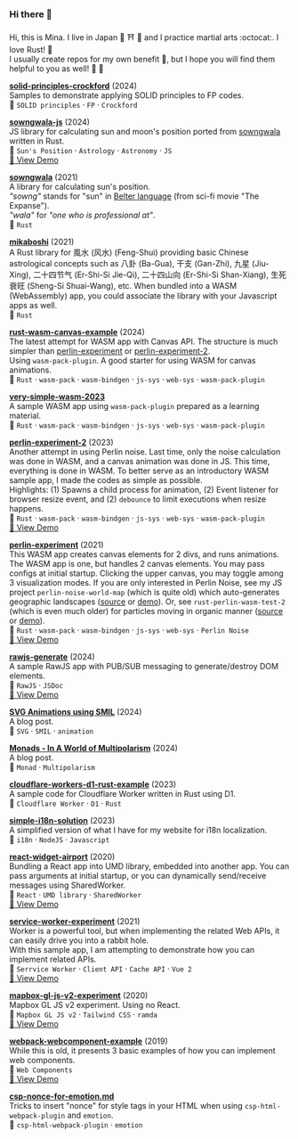 ### Hi there 👋

Hi, this is Mina. I live in Japan :japan: :shinto_shrine: :sushi: and I practice martial arts :octocat:. I love Rust! :crab:  
I usually create repos for my own benefit :avocado:, but I hope you will find them helpful to you as well! :seedling: :flamingo:

**[solid-principles-crockford](https://github.com/minagawah/solid-principles-crockford)** (2024)  
Samples to demonstrate applying SOLID principles to FP codes.  
:pushpin: `SOLID principles` &middot; `FP` &middot; `Crockford`  

**[sowngwala-js](https://github.com/minagawah/sowngwala-js)** (2024)  
JS library for calculating sun and moon's position ported from [sowngwala](https://github.com/minagawah/sowngwala/) written in Rust.  
:pushpin: `Sun's Position` &middot; `Astrology` &middot; `Astronomy` &middot; `JS`  
[:eyes: View Demo](https://tokyo800.jp/mina/sowngwala/)  

**[sowngwala](https://github.com/minagawah/sowngwala)** (2021)  
A library for calculating sun's position.  
_"sowng"_ stands for "sun" in
[Belter language](https://expanse.fandom.com/wiki/Belter_Creole) (from sci-fi movie "The Expanse").  
_"wala"_ for _"one who is professional at"_.  
:pushpin: `Rust`

**[mikaboshi](https://github.com/minagawah/mikaboshi)** (2021)  
A Rust library for 風水 (风水) (Feng-Shui) providing basic Chinese astrological concepts such as 八卦 (Ba-Gua), 干支 (Gan-Zhi), 九星 (Jiu-Xing), 二十四节气 (Er-Shi-Si Jie-Qi), 二十四山向 (Er-Shi-Si Shan-Xiang), 生死衰旺 (Sheng-Si Shuai-Wang), etc. When bundled into a WASM (WebAssembly) app, you could associate the library with your Javascript apps as well.    
:pushpin: `Rust`

**[rust-wasm-canvas-example](https://github.com/minagawah/rust-wasm-canvas-example)** (2024)  
The latest attempt for WASM app with Canvas API. The structure is much simpler than [perlin-experiment](https://github.com/minagawah/perlin-experiment) or [perlin-experiment-2](https://github.com/minagawah/perlin-experiment-2).  
Using `wasm-pack-plugin`. A good starter for using WASM for canvas animations.  
:pushpin: `Rust` &middot; `wasm-pack` &middot; `wasm-bindgen` &middot; `js-sys` &middot; `web-sys` &middot; `wasm-pack-plugin`  

**[very-simple-wasm-2023](https://github.com/minagawah/very-simple-wasm-2023)**  
A sample WASM app using `wasm-pack-plugin` prepared as a learning material.  
:pushpin: `Rust` &middot; `wasm-pack` &middot; `wasm-bindgen` &middot; `js-sys` &middot; `web-sys` &middot; `wasm-pack-plugin`

**[perlin-experiment-2](https://github.com/minagawah/perlin-experiment-2)** (2023)  
Another attempt in using Perlin noise. Last time, only the noise calculation was done in WASM, and a canvas animation was done in JS. This time, everything is done in WASM. To better serve as an introductory WASM sample app, I made the codes as simple as possible.  
Highlights: (1) Spawns a child process for animation, (2) Event listener for browser resize event, and (2) `debounce` to limit executions when resize happens.  
:pushpin: `Rust` &middot; `wasm-pack` &middot; `wasm-bindgen` &middot; `js-sys` &middot; `web-sys` &middot; `wasm-pack-plugin`  
[:eyes: View Demo](https://tokyo800.jp/mina/perlin-experiment-2/)  

**[perlin-experiment](https://github.com/minagawah/perlin-experiment)** (2021)  
This WASM app creates canvas elements for 2 divs, and runs animations.
The WASM app is one, but handles 2 canvas elements.
You may pass configs at initial startup.
Clicking the upper canvas, you may toggle among 3 visualization modes.
If you are only interested in Perlin Noise,
see my JS project `perlin-noise-world-map` (which is quite old) which auto-generates geographic landscapes
([source](https://github.com/minagawah/perlin-noise-worldmap)
or [demo](http://tokyo800.jp/minagawah/perlin-noise-worldmap/)).
Or, see `rust-perlin-wasm-test-2` (which is even much older) for particles moving in organic manner
([source](https://github.com/minagawah/rust-perlin-wasm-test-2)
or [demo](http://tokyo800.jp/minagawah/rust-perlin-wasm-test-2/)).  
:pushpin: `Rust` &middot; `wasm-pack` &middot; `wasm-bindgen` &middot; `js-sys` &middot; `web-sys` &middot; `Perlin Noise`  
[:eyes: View Demo](http://tokyo800.jp/mina/perlin-experiment/)  

**[rawjs-generate](https://github.com/minagawah/rawjs-generate)** (2024)  
A sample RawJS app with PUB/SUB messaging to generate/destroy DOM elements.  
:pushpin: `RawJS` &middot; `JSDoc`  
[:eyes: View Demo](https://tokyo800.jp/mina/rawjs/)  

**[SVG Animations using SMIL](https://astralscience.com/tech/svganim)** (2024)  
A blog post.  
:pushpin: `SVG` &middot; `SMIL` &middot; `animation`  

**[Monads - In A World of Multipolarism](https://astralscience.com/tech/monads)** (2024)  
A blog post.  
:pushpin: `Monad` &middot; `Multipolarism`

**[cloudflare-workers-d1-rust-example](https://github.com/minagawah/cloudflare-workers-d1-rust-example)** (2023)  
A sample code for Cloudflare Worker written in Rust using D1.  
:pushpin: `Cloudflare Worker` &middot; `D1` &middot; `Rust`

**[simple-i18n-solution](https://github.com/minagawah/simple-i18n-solution)** (2023)  
A simplified version of what I have for my website for i18n localization.  
:pushpin: `i18n` &middot; `NodeJS` &middot; `Javascript`

**[react-widget-airport](https://github.com/minagawah/react-widget-airport)** (2020)  
Bundling a React app into UMD library, embedded into another app.
You can pass arguments at initial startup,
or you can dynamically send/receive messages using SharedWorker.  
:pushpin: `React` &middot; `UMD library` &middot; `SharedWorker`  
[:eyes: View Demo](http://tokyo800.jp/mina/react-widget-airport/)  

**[service-worker-experiment](https://github.com/minagawah/service-worker-experiment)** (2021)  
Worker is a powerful tool, but when implementing the related Web APIs, it can easily drive you into a rabbit hole.  
With this sample app, I am attempting to demonstrate how you can implement related APIs.  
:pushpin: `Serrvice Worker` &middot; `Client API` &middot; `Cache API` &middot; `Vue 2`  
[:eyes: View Demo](https://tokyo800.sakura.ne.jp/mina/sw/)  

**[mapbox-gl-js-v2-experiment](https://github.com/minagawah/mapbox-gl-js-v2-experiment)** (2020)  
Mapbox GL JS v2 experiment. Using no React.  
:pushpin: `Mapbox GL JS v2` &middot; `Tailwind CSS` &middot; `ramda`  
[:eyes: View Demo](http://tokyo800.jp/mina/mapbox-gl-js-v2-experiment/)  

**[webpack-webcomponent-example](https://github.com/minagawah/webpack-webcomponent-example)** (2019)  
While this is old, it presents 3 basic examples of how you can implement web components.  
:pushpin: `Web Components`  
[:eyes: View Demo](http://tokyo800.jp/minagawah/webpack-webcomponent-example/)  

**[csp-nonce-for-emotion.md](https://gist.github.com/minagawah/bc56b1dae8e3a967788c255a1032d1ae)**  
Tricks to insert "nonce" for style tags in your HTML when using `csp-html-webpack-plugin` and `emotion`.  
:pushpin: `csp-html-webpack-plugin` &middot; `emotion`

<!--
**minagawah/minagawah** is a ✨ _special_ ✨ repository because its `README.md` (this file) appears on your GitHub profile.

Here are some ideas to get you started:

- 🔭 I’m currently working on ...
- 🌱 I’m currently learning ...
- 👯 I’m looking to collaborate on ...
- 🤔 I’m looking for help with ...
- 💬 Ask me about ...
- 📫 How to reach me: ...
- 😄 Pronouns: ...
- ⚡ Fun fact: ...
-->
